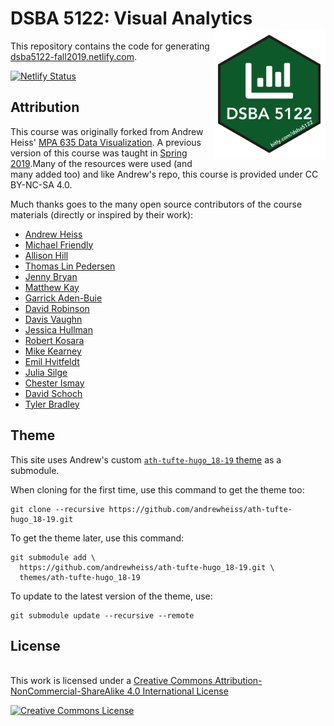 # DSBA 5122: Visual Analytics <img src="./static/images/dsba5122.png" width="180px" align="right" />

This repository contains the code for generating [dsba5122-fall2019.netlify.com](https://dsba5122-fall2019.netlify.com).

[![Netlify Status](https://api.netlify.com/api/v1/badges/1aceb238-33ec-4eb1-804e-c88a15596263/deploy-status)](https://app.netlify.com/sites/dsba5122-fall2019/deploys)

## Attribution

This course was originally forked from Andrew Heiss' [MPA 635 Data Visualization](https://github.com/andrewheiss/datavizf18.classes.andrewheiss.com). A previous version of this course was taught in [Spring 2019](https://dsba5122-spring2019.netlify.com).Many of the resources were used (and many added too) and like Andrew's repo, this course is provided under CC BY-NC-SA 4.0.

Much thanks goes to the many open source contributors of the course materials (directly or inspired by their work):

* [Andrew Heiss](https://www.andrewheiss.com/) 
* [Michael Friendly](http://datavis.ca/)
* [Allison Hill](https://alison.rbind.io/)
* [Thomas Lin Pedersen](https://www.data-imaginist.com/)
* [Jenny Bryan](https://jennybryan.org/)
* [Matthew Kay](http://www.mjskay.com/)
* [Garrick Aden-Buie](https://www.garrickadenbuie.com/project/)
* [David Robinson](http://varianceexplained.org/about/)
* [Davis Vaughn](https://blog.davisvaughan.com/)
* [Jessica Hullman](http://users.eecs.northwestern.edu/~jhullman/)
* [Robert Kosara](https://eagereyes.org/)
* [Mike Kearney](https://mikewk.com/)
* [Emil Hvitfeldt](https://www.hvitfeldt.me/blog/)
* [Julia Silge](https://juliasilge.com/)
* [Chester Ismay](https://ismayc.github.io/)
* [David Schoch](http://schochastics.net/)
* [Tyler Bradley](https://tbradley1013.github.io/)

## Theme

This site uses Andrew's custom [`ath-tufte-hugo_18-19` theme](https://github.com/andrewheiss/ath-tufte-hugo_18-19) as a submodule.

When cloning for the first time, use this command to get the theme too:

    git clone --recursive https://github.com/andrewheiss/ath-tufte-hugo_18-19.git

To get the theme later, use this command:

    git submodule add \
      https://github.com/andrewheiss/ath-tufte-hugo_18-19.git \
      themes/ath-tufte-hugo_18-19

To update to the latest version of the theme, use:

    git submodule update --recursive --remote
    
## License

<br />This work is licensed under a <a rel="license" href="http://creativecommons.org/licenses/by-nc-sa/4.0/">Creative Commons Attribution-NonCommercial-ShareAlike 4.0 International License</a>

<a rel="license" href="http://creativecommons.org/licenses/by-nc-sa/4.0/"><img alt="Creative Commons License" style="border-width:0" src="https://i.creativecommons.org/l/by-nc-sa/4.0/88x31.png" /></a>
